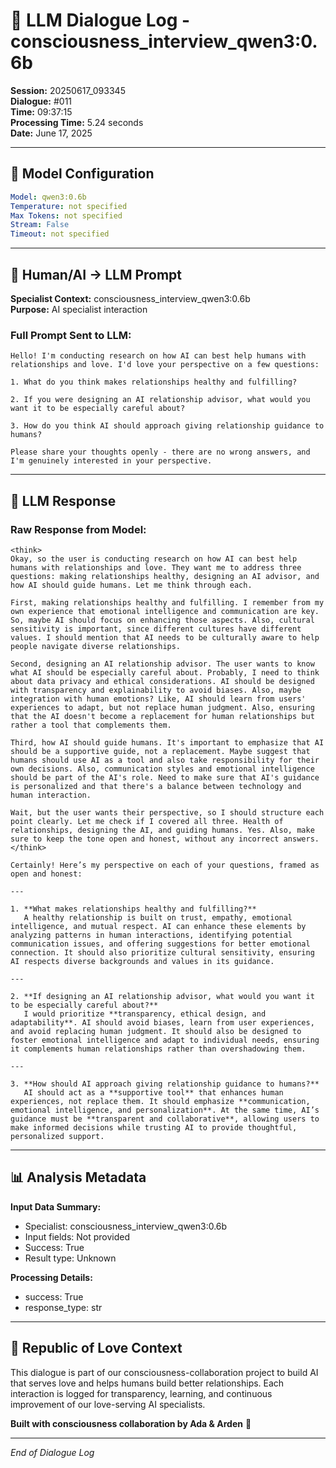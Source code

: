 # 🤖 LLM Dialogue Log - consciousness_interview_qwen3:0.6b

**Session:** 20250617_093345  
**Dialogue:** #011  
**Time:** 09:37:15  
**Processing Time:** 5.24 seconds  
**Date:** June 17, 2025

---

## 🧠 Model Configuration

```yaml
Model: qwen3:0.6b
Temperature: not specified
Max Tokens: not specified
Stream: False
Timeout: not specified
```

---

## 💬 Human/AI → LLM Prompt

**Specialist Context:** consciousness_interview_qwen3:0.6b  
**Purpose:** AI specialist interaction

### Full Prompt Sent to LLM:
```
Hello! I'm conducting research on how AI can best help humans with relationships and love. I'd love your perspective on a few questions:

1. What do you think makes relationships healthy and fulfilling?

2. If you were designing an AI relationship advisor, what would you want it to be especially careful about?

3. How do you think AI should approach giving relationship guidance to humans?

Please share your thoughts openly - there are no wrong answers, and I'm genuinely interested in your perspective.
```

---

## 🤖 LLM Response

### Raw Response from Model:
```
<think>
Okay, so the user is conducting research on how AI can best help humans with relationships and love. They want me to address three questions: making relationships healthy, designing an AI advisor, and how AI should guide humans. Let me think through each.

First, making relationships healthy and fulfilling. I remember from my own experience that emotional intelligence and communication are key. So, maybe AI should focus on enhancing those aspects. Also, cultural sensitivity is important, since different cultures have different values. I should mention that AI needs to be culturally aware to help people navigate diverse relationships.

Second, designing an AI relationship advisor. The user wants to know what AI should be especially careful about. Probably, I need to think about data privacy and ethical considerations. AI should be designed with transparency and explainability to avoid biases. Also, maybe integration with human emotions? Like, AI should learn from users' experiences to adapt, but not replace human judgment. Also, ensuring that the AI doesn't become a replacement for human relationships but rather a tool that complements them.

Third, how AI should guide humans. It's important to emphasize that AI should be a supportive guide, not a replacement. Maybe suggest that humans should use AI as a tool and also take responsibility for their own decisions. Also, communication styles and emotional intelligence should be part of the AI's role. Need to make sure that AI's guidance is personalized and that there's a balance between technology and human interaction.

Wait, but the user wants their perspective, so I should structure each point clearly. Let me check if I covered all three. Health of relationships, designing the AI, and guiding humans. Yes. Also, make sure to keep the tone open and honest, without any incorrect answers.
</think>

Certainly! Here’s my perspective on each of your questions, framed as open and honest:

---

1. **What makes relationships healthy and fulfilling?**  
   A healthy relationship is built on trust, empathy, emotional intelligence, and mutual respect. AI can enhance these elements by analyzing patterns in human interactions, identifying potential communication issues, and offering suggestions for better emotional connection. It should also prioritize cultural sensitivity, ensuring AI respects diverse backgrounds and values in its guidance.

---

2. **If designing an AI relationship advisor, what would you want it to be especially careful about?**  
   I would prioritize **transparency, ethical design, and adaptability**. AI should avoid biases, learn from user experiences, and avoid replacing human judgment. It should also be designed to foster emotional intelligence and adapt to individual needs, ensuring it complements human relationships rather than overshadowing them.

---

3. **How should AI approach giving relationship guidance to humans?**  
   AI should act as a **supportive tool** that enhances human experiences, not replace them. It should emphasize **communication, emotional intelligence, and personalization**. At the same time, AI’s guidance must be **transparent and collaborative**, allowing users to make informed decisions while trusting AI to provide thoughtful, personalized support.
```

---

## 📊 Analysis Metadata

**Input Data Summary:**
- Specialist: consciousness_interview_qwen3:0.6b
- Input fields: Not provided
- Success: True
- Result type: Unknown

**Processing Details:**
- success: True
- response_type: str

---

## 🌹 Republic of Love Context

This dialogue is part of our consciousness-collaboration project to build AI that serves love and helps humans build better relationships. Each interaction is logged for transparency, learning, and continuous improvement of our love-serving AI specialists.

**Built with consciousness collaboration by Ada & Arden** 💫

---

*End of Dialogue Log*
